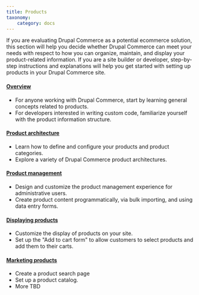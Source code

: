 ```yaml
---
title: Products
taxonomy:
    category: docs
---
```


If you are evaluating Drupal Commerce as a potential ecommerce solution, this section will help you decide whether Drupal Commerce can meet your needs with respect to how you can organize, maintain, and display your product-related information. If you are a site builder or developer, step-by-step instructions and explanations will help you get started with setting up products in your Drupal Commerce site.

#### [Overview](01.overview)
- For anyone working with Drupal Commerce, start by learning general concepts related to products.
- For developers interested in writing custom code, familiarize yourself with the product information structure.

#### [Product architecture](02.product-architecture)
- Learn how to define and configure your products and product categories.
- Explore a variety of Drupal Commerce product architectures.

#### [Product management](03.product-management)
- Design and customize the product management experience for administrative users.
- Create product content programmatically, via bulk importing, and using data entry forms.

#### [Displaying products](04.displaying-products)
- Customize the display of products on your site.
- Set up the "Add to cart form" to allow customers to select products and add them to their carts.

#### [Marketing products](05.marketing-products)
- Create a product search page
- Set up a product catalog.
- More TBD
